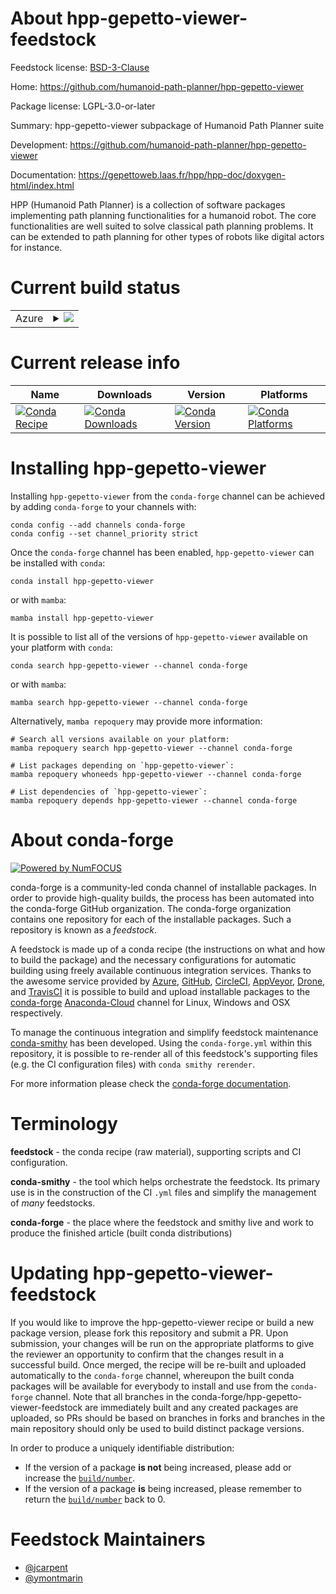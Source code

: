 About hpp-gepetto-viewer-feedstock
==================================

Feedstock license: [BSD-3-Clause](https://github.com/conda-forge/hpp-gepetto-viewer-feedstock/blob/main/LICENSE.txt)

Home: https://github.com/humanoid-path-planner/hpp-gepetto-viewer

Package license: LGPL-3.0-or-later

Summary: hpp-gepetto-viewer subpackage of Humanoid Path Planner suite

Development: https://github.com/humanoid-path-planner/hpp-gepetto-viewer

Documentation: https://gepettoweb.laas.fr/hpp/hpp-doc/doxygen-html/index.html

HPP (Humanoid Path Planner) is a collection of software packages implementing
path planning functionalities for a humanoid robot. The core functionalities are well
suited to solve classical path planning problems. It can be extended to path planning
for other types of robots like digital actors for instance.


Current build status
====================


<table>
    
  <tr>
    <td>Azure</td>
    <td>
      <details>
        <summary>
          <a href="https://dev.azure.com/conda-forge/feedstock-builds/_build/latest?definitionId=12855&branchName=main">
            <img src="https://dev.azure.com/conda-forge/feedstock-builds/_apis/build/status/hpp-gepetto-viewer-feedstock?branchName=main">
          </a>
        </summary>
        <table>
          <thead><tr><th>Variant</th><th>Status</th></tr></thead>
          <tbody><tr>
              <td>linux_64_python3.10.____cpython</td>
              <td>
                <a href="https://dev.azure.com/conda-forge/feedstock-builds/_build/latest?definitionId=12855&branchName=main">
                  <img src="https://dev.azure.com/conda-forge/feedstock-builds/_apis/build/status/hpp-gepetto-viewer-feedstock?branchName=main&jobName=linux&configuration=linux%20linux_64_python3.10.____cpython" alt="variant">
                </a>
              </td>
            </tr><tr>
              <td>linux_64_python3.11.____cpython</td>
              <td>
                <a href="https://dev.azure.com/conda-forge/feedstock-builds/_build/latest?definitionId=12855&branchName=main">
                  <img src="https://dev.azure.com/conda-forge/feedstock-builds/_apis/build/status/hpp-gepetto-viewer-feedstock?branchName=main&jobName=linux&configuration=linux%20linux_64_python3.11.____cpython" alt="variant">
                </a>
              </td>
            </tr><tr>
              <td>linux_64_python3.8.____cpython</td>
              <td>
                <a href="https://dev.azure.com/conda-forge/feedstock-builds/_build/latest?definitionId=12855&branchName=main">
                  <img src="https://dev.azure.com/conda-forge/feedstock-builds/_apis/build/status/hpp-gepetto-viewer-feedstock?branchName=main&jobName=linux&configuration=linux%20linux_64_python3.8.____cpython" alt="variant">
                </a>
              </td>
            </tr><tr>
              <td>linux_64_python3.9.____cpython</td>
              <td>
                <a href="https://dev.azure.com/conda-forge/feedstock-builds/_build/latest?definitionId=12855&branchName=main">
                  <img src="https://dev.azure.com/conda-forge/feedstock-builds/_apis/build/status/hpp-gepetto-viewer-feedstock?branchName=main&jobName=linux&configuration=linux%20linux_64_python3.9.____cpython" alt="variant">
                </a>
              </td>
            </tr><tr>
              <td>osx_64_python3.10.____cpython</td>
              <td>
                <a href="https://dev.azure.com/conda-forge/feedstock-builds/_build/latest?definitionId=12855&branchName=main">
                  <img src="https://dev.azure.com/conda-forge/feedstock-builds/_apis/build/status/hpp-gepetto-viewer-feedstock?branchName=main&jobName=osx&configuration=osx%20osx_64_python3.10.____cpython" alt="variant">
                </a>
              </td>
            </tr><tr>
              <td>osx_64_python3.11.____cpython</td>
              <td>
                <a href="https://dev.azure.com/conda-forge/feedstock-builds/_build/latest?definitionId=12855&branchName=main">
                  <img src="https://dev.azure.com/conda-forge/feedstock-builds/_apis/build/status/hpp-gepetto-viewer-feedstock?branchName=main&jobName=osx&configuration=osx%20osx_64_python3.11.____cpython" alt="variant">
                </a>
              </td>
            </tr><tr>
              <td>osx_64_python3.8.____cpython</td>
              <td>
                <a href="https://dev.azure.com/conda-forge/feedstock-builds/_build/latest?definitionId=12855&branchName=main">
                  <img src="https://dev.azure.com/conda-forge/feedstock-builds/_apis/build/status/hpp-gepetto-viewer-feedstock?branchName=main&jobName=osx&configuration=osx%20osx_64_python3.8.____cpython" alt="variant">
                </a>
              </td>
            </tr><tr>
              <td>osx_64_python3.9.____cpython</td>
              <td>
                <a href="https://dev.azure.com/conda-forge/feedstock-builds/_build/latest?definitionId=12855&branchName=main">
                  <img src="https://dev.azure.com/conda-forge/feedstock-builds/_apis/build/status/hpp-gepetto-viewer-feedstock?branchName=main&jobName=osx&configuration=osx%20osx_64_python3.9.____cpython" alt="variant">
                </a>
              </td>
            </tr>
          </tbody>
        </table>
      </details>
    </td>
  </tr>
</table>

Current release info
====================

| Name | Downloads | Version | Platforms |
| --- | --- | --- | --- |
| [![Conda Recipe](https://img.shields.io/badge/recipe-hpp--gepetto--viewer-green.svg)](https://anaconda.org/conda-forge/hpp-gepetto-viewer) | [![Conda Downloads](https://img.shields.io/conda/dn/conda-forge/hpp-gepetto-viewer.svg)](https://anaconda.org/conda-forge/hpp-gepetto-viewer) | [![Conda Version](https://img.shields.io/conda/vn/conda-forge/hpp-gepetto-viewer.svg)](https://anaconda.org/conda-forge/hpp-gepetto-viewer) | [![Conda Platforms](https://img.shields.io/conda/pn/conda-forge/hpp-gepetto-viewer.svg)](https://anaconda.org/conda-forge/hpp-gepetto-viewer) |

Installing hpp-gepetto-viewer
=============================

Installing `hpp-gepetto-viewer` from the `conda-forge` channel can be achieved by adding `conda-forge` to your channels with:

```
conda config --add channels conda-forge
conda config --set channel_priority strict
```

Once the `conda-forge` channel has been enabled, `hpp-gepetto-viewer` can be installed with `conda`:

```
conda install hpp-gepetto-viewer
```

or with `mamba`:

```
mamba install hpp-gepetto-viewer
```

It is possible to list all of the versions of `hpp-gepetto-viewer` available on your platform with `conda`:

```
conda search hpp-gepetto-viewer --channel conda-forge
```

or with `mamba`:

```
mamba search hpp-gepetto-viewer --channel conda-forge
```

Alternatively, `mamba repoquery` may provide more information:

```
# Search all versions available on your platform:
mamba repoquery search hpp-gepetto-viewer --channel conda-forge

# List packages depending on `hpp-gepetto-viewer`:
mamba repoquery whoneeds hpp-gepetto-viewer --channel conda-forge

# List dependencies of `hpp-gepetto-viewer`:
mamba repoquery depends hpp-gepetto-viewer --channel conda-forge
```


About conda-forge
=================

[![Powered by
NumFOCUS](https://img.shields.io/badge/powered%20by-NumFOCUS-orange.svg?style=flat&colorA=E1523D&colorB=007D8A)](https://numfocus.org)

conda-forge is a community-led conda channel of installable packages.
In order to provide high-quality builds, the process has been automated into the
conda-forge GitHub organization. The conda-forge organization contains one repository
for each of the installable packages. Such a repository is known as a *feedstock*.

A feedstock is made up of a conda recipe (the instructions on what and how to build
the package) and the necessary configurations for automatic building using freely
available continuous integration services. Thanks to the awesome service provided by
[Azure](https://azure.microsoft.com/en-us/services/devops/), [GitHub](https://github.com/),
[CircleCI](https://circleci.com/), [AppVeyor](https://www.appveyor.com/),
[Drone](https://cloud.drone.io/welcome), and [TravisCI](https://travis-ci.com/)
it is possible to build and upload installable packages to the
[conda-forge](https://anaconda.org/conda-forge) [Anaconda-Cloud](https://anaconda.org/)
channel for Linux, Windows and OSX respectively.

To manage the continuous integration and simplify feedstock maintenance
[conda-smithy](https://github.com/conda-forge/conda-smithy) has been developed.
Using the ``conda-forge.yml`` within this repository, it is possible to re-render all of
this feedstock's supporting files (e.g. the CI configuration files) with ``conda smithy rerender``.

For more information please check the [conda-forge documentation](https://conda-forge.org/docs/).

Terminology
===========

**feedstock** - the conda recipe (raw material), supporting scripts and CI configuration.

**conda-smithy** - the tool which helps orchestrate the feedstock.
                   Its primary use is in the construction of the CI ``.yml`` files
                   and simplify the management of *many* feedstocks.

**conda-forge** - the place where the feedstock and smithy live and work to
                  produce the finished article (built conda distributions)


Updating hpp-gepetto-viewer-feedstock
=====================================

If you would like to improve the hpp-gepetto-viewer recipe or build a new
package version, please fork this repository and submit a PR. Upon submission,
your changes will be run on the appropriate platforms to give the reviewer an
opportunity to confirm that the changes result in a successful build. Once
merged, the recipe will be re-built and uploaded automatically to the
`conda-forge` channel, whereupon the built conda packages will be available for
everybody to install and use from the `conda-forge` channel.
Note that all branches in the conda-forge/hpp-gepetto-viewer-feedstock are
immediately built and any created packages are uploaded, so PRs should be based
on branches in forks and branches in the main repository should only be used to
build distinct package versions.

In order to produce a uniquely identifiable distribution:
 * If the version of a package **is not** being increased, please add or increase
   the [``build/number``](https://docs.conda.io/projects/conda-build/en/latest/resources/define-metadata.html#build-number-and-string).
 * If the version of a package **is** being increased, please remember to return
   the [``build/number``](https://docs.conda.io/projects/conda-build/en/latest/resources/define-metadata.html#build-number-and-string)
   back to 0.

Feedstock Maintainers
=====================

* [@jcarpent](https://github.com/jcarpent/)
* [@ymontmarin](https://github.com/ymontmarin/)

